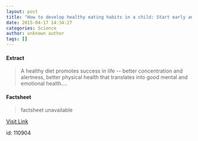 ```yaml
---
layout: post
title: "How to develop healthy eating habits in a child: Start early and eat your vegetables"
date: 2015-04-17 14:34:27
categories: Science
author: unknown author
tags: []
---
```



#### Extract
>A healthy diet promotes success in life -- better concentration and alertness, better physical health that translates into good mental and emotional health....

#### Factsheet
>factsheet unavailable

[Visit Link](http://feeds.sciencedaily.com/~r/sciencedaily/~3/y5OMfzjlN5g/150417103427.htm)

id:  110904
